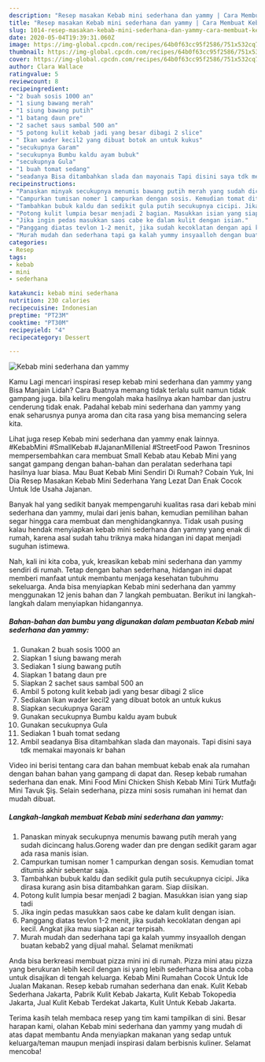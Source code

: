 ```yaml
---
description: "Resep masakan Kebab mini sederhana dan yammy | Cara Membuat Kebab mini sederhana dan yammy Yang Menggugah Selera"
title: "Resep masakan Kebab mini sederhana dan yammy | Cara Membuat Kebab mini sederhana dan yammy Yang Menggugah Selera"
slug: 1014-resep-masakan-kebab-mini-sederhana-dan-yammy-cara-membuat-kebab-mini-sederhana-dan-yammy-yang-menggugah-selera
date: 2020-05-04T19:39:31.060Z
image: https://img-global.cpcdn.com/recipes/64b0f63cc95f2586/751x532cq70/kebab-mini-sederhana-dan-yammy-foto-resep-utama.jpg
thumbnail: https://img-global.cpcdn.com/recipes/64b0f63cc95f2586/751x532cq70/kebab-mini-sederhana-dan-yammy-foto-resep-utama.jpg
cover: https://img-global.cpcdn.com/recipes/64b0f63cc95f2586/751x532cq70/kebab-mini-sederhana-dan-yammy-foto-resep-utama.jpg
author: Clara Wallace
ratingvalue: 5
reviewcount: 8
recipeingredient:
- "2 buah sosis 1000 an"
- "1 siung bawang merah"
- "1 siung bawang putih"
- "1 batang daun pre"
- "2 sachet saus sambal 500 an"
- "5 potong kulit kebab jadi yang besar dibagi 2 slice"
- " Ikan wader kecil2 yang dibuat botok an untuk kukus"
- "secukupnya Garam"
- "secukupnya Bumbu kaldu ayam bubuk"
- "secukupnya Gula"
- "1 buah tomat sedang"
- "seadanya Bisa ditambahkan slada dan mayonais Tapi disini saya tdk memakai mayonais kr bahan"
recipeinstructions:
- "Panaskan minyak secukupnya menumis bawang putih merah yang sudah dicincang halus.Goreng wader dan pre dengan sedikit garam agar ada rasa manis isian."
- "Campurkan tumisan nomer 1 campurkan dengan sosis. Kemudian tomat ditumis akhir sebentar saja."
- "Tambahkan bubuk kaldu dan sedikit gula putih secukupnya cicipi. Jika dirasa kurang asin bisa ditambahkan garam. Siap diisikan."
- "Potong kulit lumpia besar menjadi 2 bagian. Masukkan isian yang siap tadi"
- "Jika ingin pedas masukkan saos cabe ke dalam kulit dengan isian."
- "Panggang diatas tevlon 1-2 menit, jika sudah kecoklatan dengan api kecil. Angkat jika mau siapkan acar terpisah."
- "Murah mudah dan sederhana tapi ga kalah yummy insyaalloh dengan buatan kebab2 yang dijual mahal. Selamat menikmati"
categories:
- Resep
tags:
- kebab
- mini
- sederhana

katakunci: kebab mini sederhana 
nutrition: 230 calories
recipecuisine: Indonesian
preptime: "PT23M"
cooktime: "PT30M"
recipeyield: "4"
recipecategory: Dessert

---
```



![Kebab mini sederhana dan yammy](https://img-global.cpcdn.com/recipes/64b0f63cc95f2586/751x532cq70/kebab-mini-sederhana-dan-yammy-foto-resep-utama.jpg)

Kamu Lagi mencari inspirasi resep kebab mini sederhana dan yammy yang Bisa Manjain Lidah? Cara Buatnya memang tidak terlalu sulit namun tidak gampang juga. bila keliru mengolah maka hasilnya akan hambar dan justru cenderung tidak enak. Padahal kebab mini sederhana dan yammy yang enak seharusnya punya aroma dan cita rasa yang bisa memancing selera kita.

Lihat juga resep Kebab mini sederhana dan yammy enak lainnya. #KebabMini #SmallKebab #JajananMillenial #StreetFood Pawon Tresninos mempersembahkan cara membuat Small Kebab atau Kebab Mini yang sangat gampang dengan bahan-bahan dan peralatan sederhana tapi hasilnya luar biasa. Mau Buat Kebab Mini Sendiri Di Rumah? Cobain Yuk, Ini Dia Resep Masakan Kebab Mini Sederhana Yang Lezat Dan Enak Cocok Untuk Ide Usaha Jajanan.

Banyak hal yang sedikit banyak mempengaruhi kualitas rasa dari kebab mini sederhana dan yammy, mulai dari jenis bahan, kemudian pemilihan bahan segar hingga cara membuat dan menghidangkannya. Tidak usah pusing kalau hendak menyiapkan kebab mini sederhana dan yammy yang enak di rumah, karena asal sudah tahu triknya maka hidangan ini dapat menjadi suguhan istimewa.


Nah, kali ini kita coba, yuk, kreasikan kebab mini sederhana dan yammy sendiri di rumah. Tetap dengan bahan sederhana, hidangan ini dapat memberi manfaat untuk membantu menjaga kesehatan tubuhmu sekeluarga. Anda bisa menyiapkan Kebab mini sederhana dan yammy menggunakan 12 jenis bahan dan 7 langkah pembuatan. Berikut ini langkah-langkah dalam menyiapkan hidangannya.

<!--inarticleads1-->

##### Bahan-bahan dan bumbu yang digunakan dalam pembuatan Kebab mini sederhana dan yammy:

1. Gunakan 2 buah sosis 1000 an
1. Siapkan 1 siung bawang merah
1. Sediakan 1 siung bawang putih
1. Siapkan 1 batang daun pre
1. Siapkan 2 sachet saus sambal 500 an
1. Ambil 5 potong kulit kebab jadi yang besar dibagi 2 slice
1. Sediakan  Ikan wader kecil2 yang dibuat botok an untuk kukus
1. Siapkan secukupnya Garam
1. Gunakan secukupnya Bumbu kaldu ayam bubuk
1. Gunakan secukupnya Gula
1. Sediakan 1 buah tomat sedang
1. Ambil seadanya Bisa ditambahkan slada dan mayonais. Tapi disini saya tdk memakai mayonais kr bahan


Video ini berisi tentang cara dan bahan membuat kebab enak ala rumahan dengan bahan bahan yang gampang di dapat dan. Resep kebab rumahan sederhana dan enak. Mini Food Mini Chicken Shish Kebab Mini Türk Mutfağı Mini Tavuk Şiş. Selain sederhana, pizza mini sosis rumahan ini hemat dan mudah dibuat. 

<!--inarticleads2-->

##### Langkah-langkah membuat Kebab mini sederhana dan yammy:

1. Panaskan minyak secukupnya menumis bawang putih merah yang sudah dicincang halus.Goreng wader dan pre dengan sedikit garam agar ada rasa manis isian.
1. Campurkan tumisan nomer 1 campurkan dengan sosis. Kemudian tomat ditumis akhir sebentar saja.
1. Tambahkan bubuk kaldu dan sedikit gula putih secukupnya cicipi. Jika dirasa kurang asin bisa ditambahkan garam. Siap diisikan.
1. Potong kulit lumpia besar menjadi 2 bagian. Masukkan isian yang siap tadi
1. Jika ingin pedas masukkan saos cabe ke dalam kulit dengan isian.
1. Panggang diatas tevlon 1-2 menit, jika sudah kecoklatan dengan api kecil. Angkat jika mau siapkan acar terpisah.
1. Murah mudah dan sederhana tapi ga kalah yummy insyaalloh dengan buatan kebab2 yang dijual mahal. Selamat menikmati


Anda bisa berkreasi membuat pizza mini ini di rumah. Pizza mini atau pizza yang berukuran lebih kecil dengan isi yang lebih sederhana bisa anda coba untuk disajikan di tengah keluarga. Kebab Mini Rumahan Cocok Untuk Ide Jualan Makanan. Resep kebab rumahan sederhana dan enak. Kulit Kebab Sederhana Jakarta, Pabrik Kulit Kebab Jakarta, Kulit Kebab Tokopedia Jakarta, Jual Kulit Kebab Terdekat Jakarta, Kulit Untuk Kebab Jakarta. 

Terima kasih telah membaca resep yang tim kami tampilkan di sini. Besar harapan kami, olahan Kebab mini sederhana dan yammy yang mudah di atas dapat membantu Anda menyiapkan makanan yang sedap untuk keluarga/teman maupun menjadi inspirasi dalam berbisnis kuliner. Selamat mencoba!
